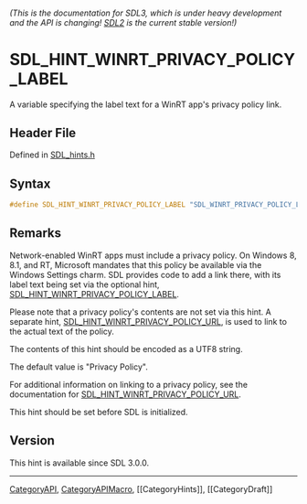 ###### (This is the documentation for SDL3, which is under heavy development and the API is changing! [SDL2](https://wiki.libsdl.org/SDL2/) is the current stable version!)
# SDL_HINT_WINRT_PRIVACY_POLICY_LABEL

A variable specifying the label text for a WinRT app's privacy policy link.

## Header File

Defined in [SDL_hints.h](https://github.com/libsdl-org/SDL/blob/main/include/SDL3/SDL_hints.h)

## Syntax

```c
#define SDL_HINT_WINRT_PRIVACY_POLICY_LABEL "SDL_WINRT_PRIVACY_POLICY_LABEL"
```

## Remarks

Network-enabled WinRT apps must include a privacy policy. On Windows 8,
8.1, and RT, Microsoft mandates that this policy be available via the
Windows Settings charm. SDL provides code to add a link there, with its
label text being set via the optional hint,
[SDL_HINT_WINRT_PRIVACY_POLICY_LABEL](SDL_HINT_WINRT_PRIVACY_POLICY_LABEL).

Please note that a privacy policy's contents are not set via this hint. A
separate hint,
[SDL_HINT_WINRT_PRIVACY_POLICY_URL](SDL_HINT_WINRT_PRIVACY_POLICY_URL), is
used to link to the actual text of the policy.

The contents of this hint should be encoded as a UTF8 string.

The default value is "Privacy Policy".

For additional information on linking to a privacy policy, see the
documentation for
[SDL_HINT_WINRT_PRIVACY_POLICY_URL](SDL_HINT_WINRT_PRIVACY_POLICY_URL).

This hint should be set before SDL is initialized.

## Version

This hint is available since SDL 3.0.0.

----
[CategoryAPI](CategoryAPI), [CategoryAPIMacro](CategoryAPIMacro), [[CategoryHints]], [[CategoryDraft]]
<!-- #See the Style Guide for instructions on editing the footer. -->


